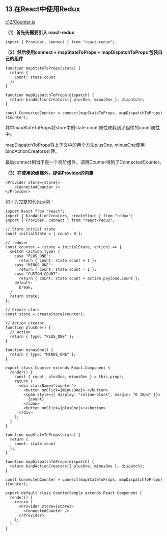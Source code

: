 ## 13 在React中使用Redux

[c12/Counter.js](https://codesandbox.io/s/6n20nrzlxz)

**（1）首先先需要引入 react-redux**

```
import { Provider, connect } from "react-redux";
```

**（2）然后使用connect  + mapStateToProps + mapDispatchToProps 包装自己的组件**

```
function mapStateToProps(state) {
  return {
    count: state.count
  };
}

function mapDispatchToProps(dispatch) {
  return bindActionCreators({ plusOne, minusOne }, dispatch);
}

const ConnectedCounter = connect(mapStateToProps, mapDispatchToProps)(Counter);
```

其中mapStateToProps将store中的state.count属性映射到了组件的count属性中。

mapDispatchToProps将上下文中的两个方法plusOne, minusOne使用bindActionCreators处理。

最后connect相当于是一个高阶组件，调用Counter得到了ConnectedCounter。


**（3）在使用的组建外，提供Provider的包裹**

```
<Provider store={store}>
    <ConnectedCounter />
</Provider>
```

如下为完整的代码示例：

```
import React from "react";
import { bindActionCreators, createStore } from "redux";
import { Provider, connect } from "react-redux";

// Store initial state
const initialState = { count: 0 };

// reducer
const counter = (state = initialState, action) => {
  switch (action.type) {
    case "PLUS_ONE":
      return { count: state.count + 1 };
    case "MINUS_ONE":
      return { count: state.count - 1 };
    case "CUSTOM_COUNT":
      return { count: state.count + action.payload.count };
    default:
      break;
  }
  return state;
};

// Create store
const store = createStore(counter);

// Action creator
function plusOne() {
  // action
  return { type: "PLUS_ONE" };
}

function minusOne() {
  return { type: "MINUS_ONE" };
}

export class Counter extends React.Component {
  render() {
    const { count, plusOne, minusOne } = this.props;
    return (
      <div className="counter">
        <button onClick={minusOne}>-</button>
        <span style={{ display: "inline-block", margin: "0 10px" }}>
          {count}
        </span>
        <button onClick={plusOne}>+</button>
      </div>
    );
  }
}

function mapStateToProps(state) {
  return {
    count: state.count
  };
}

function mapDispatchToProps(dispatch) {
  return bindActionCreators({ plusOne, minusOne }, dispatch);
}

const ConnectedCounter = connect(mapStateToProps, mapDispatchToProps)(Counter);

export default class CounterSample extends React.Component {
  render() {
    return (
      <Provider store={store}>
        <ConnectedCounter />
      </Provider>
    );
  }
}

```